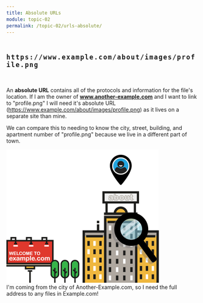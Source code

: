 ```yaml
---
title: Absolute URLs
module: topic-02
permalink: /topic-02/urls-absolute/
---
```


<div class="divider-heading"></div>

<p style="font-size: 1.2em; font-weight: bold; letter-spacing: 2px; margin: 3rem 0;">
  <i class="fas fa-long-arrow-alt-right" style="color: #DF382C"></i>
  <span style="font-family: monospace;">https://www.example.com/about/images/profile.png</span>
</p>


An **absolute URL** contains all of the protocols and information for the file's location. If I am the owner of **www.another-example.com** and I want to link to "profile.png" I will need it's absolute URL (https://www.example.com/about/images/profile.png) as it lives on a separate site than mine.

We can compare this to needing to know the city, street, building, and apartment number of "profile.png" because we live in a different part of town.

<img src="../img/url-building.gif" alt="apartment building" style="width: 400px;" />
<div class="img-caption">I'm coming from the city of Another-Example.com, so I need the full address to any files in Example.com!</div>

